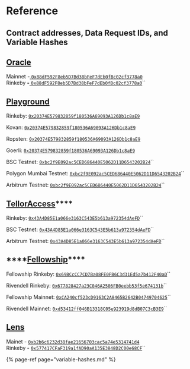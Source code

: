 # Reference

## Contract addresses, Data Request IDs, and Variable Hashes

## [Oracle](https://github.com/tellor-io/TellorCore)

Mainnet **-**[ `0x88dF592F8eb5D7Bd38bFeF7dEb0fBc02cf3778a0`](https://etherscan.io/address/0x88dF592F8eb5D7Bd38bFeF7dEb0fBc02cf3778a0)  
Rinkeby **-**[ `0x88dF592F8eb5D7Bd38bFeF7dEb0fBc02cf3778a0`](https://rinkeby.etherscan.io/address/0x88dF592F8eb5D7Bd38bFeF7dEb0fBc02cf3778a0)\`\`

## [Playground](https://github.com/tellor-io/TellorPlayground)

Rinkeby: [`0x20374E579832859f180536A69093A126Db1c8aE9`](https://rinkeby.etherscan.io/address/0x20374E579832859f180536A69093A126Db1c8aE9#code)

Kovan: [`0x20374E579832859f180536A69093A126Db1c8aE9`](https://kovan.etherscan.io/address/0x20374E579832859f180536A69093A126Db1c8aE9#code)

Ropsten: [`0x20374E579832859f180536A69093A126Db1c8aE9`](https://ropsten.etherscan.io/address/0x20374E579832859f180536A69093A126Db1c8aE9#code)

Goerli: [`0x20374E579832859f180536A69093A126Db1c8aE9`](https://goerli.etherscan.io/address/0x20374E579832859f180536A69093A126Db1c8aE9#code)

BSC Testnet: [`0xbc2f9E092ac5CED686440E5062D11D6543202B24`](https://testnet.bscscan.com/address/0xbc2f9E092ac5CED686440E5062D11D6543202B24#code)\`\`

Polygon Mumbai Testnet: [`0xbc2f9E092ac5CED686440E5062D11D6543202B24`](https://explorer-mumbai.maticvigil.com/address/0xbc2f9E092ac5CED686440E5062D11D6543202B24/contracts)\`\`

Arbitrum Testnet: [`0xbc2f9E092ac5CED686440E5062D11D6543202B24`](https://explorer.arbitrum.io/#/address/0xbc2f9E092ac5CED686440E5062D11D6543202B24)\`\`

## [**TellorAccess**](https://github.com/tellor-io/tellorAccess)\*\*\*\*

Rinkeby: [`0x43A4D85E1a066e3163C543E5b613a972354dAeFD`](https://rinkeby.etherscan.io/address/0x43A4D85E1a066e3163C543E5b613a972354dAeFD#code)\`\`

BSC Testnet: [`0x43A4D85E1a066e3163C543E5b613a972354dAeFD`](https://testnet.bscscan.com/address/0x43A4D85E1a066e3163C543E5b613a972354dAeFD#code)\`\`

Arbitrum Testnet: [`0x43A4D85E1a066e3163C543E5b613a972354dAeFD`](https://explorer.arbitrum.io/#/address/0x43a4d85e1a066e3163c543e5b613a972354daefd)\`\`

## \*\*\*\*[**Fellowship**](https://github.com/tellor-io/fellowship)\*\*\*\*

Fellowship Rinkeby: [`0x69BCcCC7CD7Ba08FE0FB6C3d31Ed5a7b412F40aD`](https://rinkeby.etherscan.io/address/0x69BCcCC7CD7Ba08FE0FB6C3d31Ed5a7b412F40aD#code)\`\`

Rivendell Rinkeby: [`0x677828427a23C046A2506FB0eebb53f5e674131b`](https://rinkeby.etherscan.io/address/0x677828427a23C046A2506FB0eebb53f5e674131b#code)\`\`

Fellowship Mainnet: [`0xCA240cf523cD9163C2A8465B2642B04749704625`](https://etherscan.io/address/0xCA240cf523cD9163C2A8465B2642B04749704625#code)\`\`

Rivendell Mainnet: [`0xd53412ff046B13318C05e923919d8dB07C3cB3E9`](https://etherscan.io/address/0xd53412ff046B13318C05e923919d8dB07C3cB3E9#code)\`\`

## [Lens](https://github.com/tellor-io/lens)

Mainet - [`0xb2b6c6232d38fae21656703cac5a74e5314741d4`](https://etherscan.io/address/0xb2b6c6232d38fae21656703cac5a74e5314741d4)  
Rinkeby - [`0x577417CFaF319a1fAD90aA135E3848D2C00e68CF`](https://etherscan.io/address/0x577417CFaF319a1fAD90aA135E3848D2C00e68CF#readContract)\`\`

{% page-ref page="variable-hashes.md" %}



